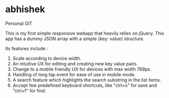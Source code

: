 # abhishek
Personal GIT

This is my first simple responsive webapp that heavily relies on jQuery.
This app has a dummy JSON array with a simple {key: value} structure.

Its features include :
  1. Scale according to device width.
  2. An intuitive UX for editing and creating new key value pairs.
  3. Change to a mobile friendly UX for devices with max width 768px.
  4. Handling of long tap event for ease of use in mobile mode.
  5. A search feature which highlights the search substring in the list items.
  6. Accept few predefined keyboard shortcuts, like "ctrl+s" for save and "ctrl+f" for find.
